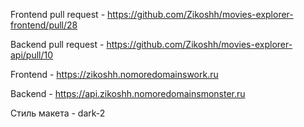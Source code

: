 Frontend pull request - https://github.com/Zikoshh/movies-explorer-frontend/pull/28

Backend pull request - https://github.com/Zikoshh/movies-explorer-api/pull/10

Frontend - https://zikoshh.nomoredomainswork.ru

Backend - https://api.zikoshh.nomoredomainsmonster.ru

Стиль макета - dark-2